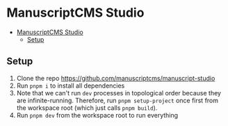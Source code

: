 # ManuscriptCMS Studio

- [ManuscriptCMS Studio](#manuscriptcms-studio)
  - [Setup](#setup)

## Setup

1. Clone the repo https://github.com/manuscriptcms/manuscript-studio
2. Run `pnpm i` to install all dependencies
3. Note that we can't run `dev` processes in topological order because they are infinite-running. Therefore, run `pnpm setup-project` once first from the workspace root (which just calls `pnpm build`).
4. Run `pnpm dev` from the workspace root to run everything
